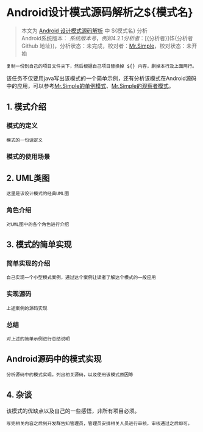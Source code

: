 Android设计模式源码解析之${模式名} 
====================================
> 本文为 [Android 设计模式源码解析](https://github.com/simple-android-framework/android_design_patterns_analysis) 中 ${模式名} 分析  
> Android系统版本： ${系统版本号，例如 4.2.1}         
> 分析者：[${分析者}](${分析者 Github 地址})，分析状态：未完成，校对者：[Mr.Simple](https://github.com/bboyfeiyu)，校对状态：未开始   


`复制一份到自己的项目文件夹下，然后根据自己项目替换掉 ${} 内容，删掉本行及上面两行。`   

该任务不仅要用java写出该模式的一个简单示例，还有分析该模式在Android源码中的应用，可以参考[Mr.Simple的单例模式](singleton/mr.simple/readme.md)、[Mr.Simple的观察者模式](observer/mr.simple/readme.md)。
 

## 1. 模式介绍  
 
###  模式的定义
`模式的一句话定义`


### 模式的使用场景
 
 

## 2. UML类图
`这里是该设计模式的经典UML图` 

### 角色介绍
`对UML图中的各个角色进行介绍`




## 3. 模式的简单实现
###  简单实现的介绍
`自己实现一个小型模式案例，通过这个案例让读者了解这个模式的一般应用`

### 实现源码
`上述案例的源码实现`


### 总结
`对上述的简单示例进行总结说明`

  


## Android源码中的模式实现
`分析源码中的模式实现，列出相关源码，以及使用该模式原因等`  


 

## 4. 杂谈
该模式的优缺点以及自己的一些感悟，非所有项目必须。  



`写完相关内容之后到开发群告知管理员，管理员安排相关人员进行审核，审核通过之后即可。`  

